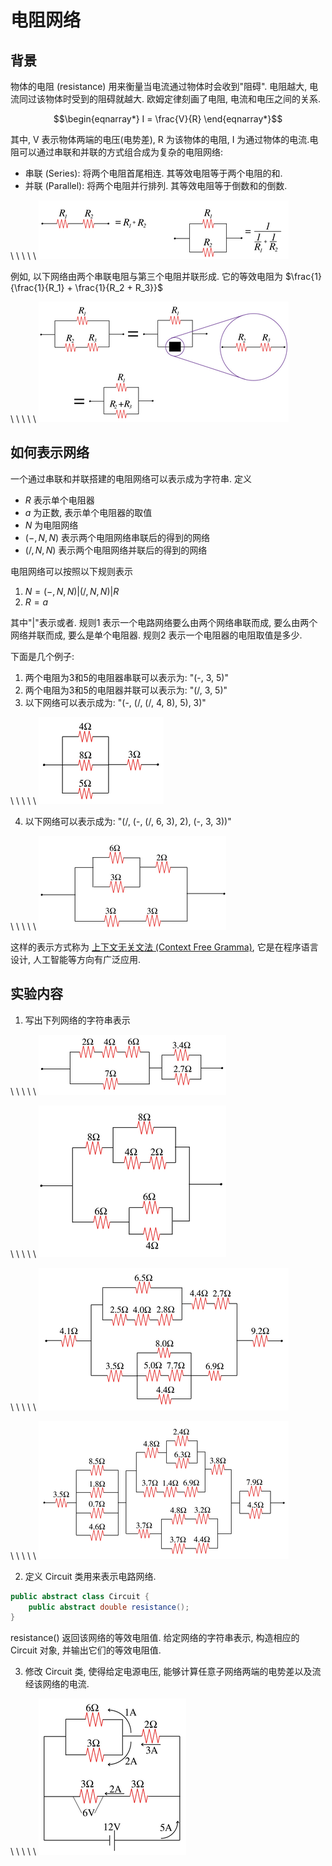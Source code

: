 # 电阻网络

## 背景

物体的电阻 (resistance) 用来衡量当电流通过物体时会收到"阻碍".
电阻越大, 电流同过该物体时受到的阻碍就越大. 欧姆定律刻画了电阻, 电流和电压之间的关系.

$$\begin{eqnarray*}
I = \frac{V}{R}
\end{eqnarray*}$$

其中, V 表示物体两端的电压(电势差), R 为该物体的电阻, I 为通过物体的电流.电阻可以通过串联和并联的方式组合成为复杂的电阻网络:

  * 串联 (Series): 将两个电阻首尾相连. 其等效电阻等于两个电阻的和.
  * 并联 (Parallel): 将两个电阻并行排列. 其等效电阻等于倒数和的倒数.

\ \ \ \ \ ![](images/circuits/seriesparallel.png)

例如, 以下网络由两个串联电阻与第三个电阻并联形成. 它的等效电阻为 $\frac{1}{\frac{1}{R_1} + \frac{1}{R_2 + R_3}}$ 

\ \ \ \ \ ![](images/circuits/combination.png)


## 如何表示网络

一个通过串联和并联搭建的电阻网络可以表示成为字符串. 定义 

  * $R$ 表示单个电阻器
  * $a$ 为正数, 表示单个电阻器的取值
  * $N$ 为电阻网络
  * $(-, N, N)$ 表示两个电阻网络串联后的得到的网络
  * $(/, N, N)$ 表示两个电阻网络并联后的得到的网络 

电阻网络可以按照以下规则表示

  1. $N = (-, N, N)|(/, N, N)|R$
  2. $R = a$

其中"|"表示或者. 规则1 表示一个电路网络要么由两个网络串联而成, 要么由两个网络并联而成, 要么是单个电阻器. 规则2 表示一个电阻器的电阻取值是多少. 


下面是几个例子:

  1. 两个电阻为3和5的电阻器串联可以表示为: "(-, 3, 5)"
  2. 两个电阻为3和5的电阻器并联可以表示为: "(/, 3, 5)"
  3. 以下网络可以表示成为: "(-, (/, (/, 4, 8), 5), 3)"

\ \ \ \ \ ![](images/circuits/parallel3.png)

  4. 以下网络可以表示成为: "(/, (-, (/, 6, 3), 2), (-, 3, 3))"

\ \ \ \ \ ![](images/circuits/circuit2.png)

这样的表示方式称为 [上下文无关文法 (Context Free Gramma)](https://zh.wikipedia.org/wiki/%E4%B8%8A%E4%B8%8B%E6%96%87%E6%97%A0%E5%85%B3%E6%96%87%E6%B3%95), 它是在程序语言设计, 人工智能等方向有广泛应用.

## 实验内容

1. 写出下列网络的字符串表示

\ \ \ \ \ ![](images/circuits/series3.png)

\ \ \ \ \ ![](images/circuits/circuit.png)

\ \ \ \ \ ![](images/circuits/bigcircuit.png)

\ \ \ \ \ ![](images/circuits/bigcircuit2.png)

2. 定义 Circuit 类用来表示电路网络.

```java
public abstract class Circuit {  
    public abstract double resistance();
}
```
resistance() 返回该网络的等效电阻值. 给定网络的字符串表示, 构造相应的 Circuit 对象, 并输出它们的等效电阻值.

3. 修改 Circuit 类, 使得给定电源电压, 能够计算任意子网络两端的电势差以及流经该网络的电流.

\ \ \ \ \ ![](images/circuits/circuit2withbattery.png)





